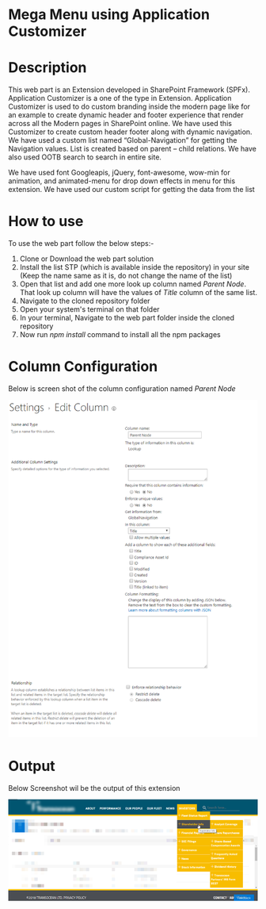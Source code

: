 # Mega Menu using Application Customizer
# Description
This web part is an Extension developed in SharePoint Framework (SPFx). Application Customizer is a one of the type in Extension. Application Customizer is used to do custom branding inside the modern page like for an example to create dynamic header and footer experience that render across all the Modern pages in SharePoint online. We have used this Customizer to create custom header footer along with dynamic navigation. We have used a custom list named “Global-Navigation” for getting the Navigation values. List is created based on parent – child relations. We have also used OOTB search to search in entire site.

We have used font Googleapis, jQuery, font-awesome, wow-min for animation, and animated-menu for drop down effects in menu for this extension. We have used our custom script for getting the data from the list
# How to use
To use the web part follow the below steps:-
1) Clone or Download the web part solution
2) Install the list STP (which is available inside the repository) in your site (Keep the name same as it is, do not change the name of the list)
3) Open that list and add one more look up column named *Parent Node*. That look up column will have the values of *Title* column of the same list.
4) Navigate to the cloned repository folder
5) Open your system's terminal on that folder
6) In your terminal, Navigate to the web part folder inside the cloned repository
7) Now run *npm install* command to install all the npm packages
# Column Configuration

Below is screen shot of the column configuration named *Parent Node*

![Image of Yaktocat](https://github.com/mindlabco/Mega-Menu-using-Application-Customizer/blob/master/Column-Configuration.png)

# Output

Below Screenshot wil be the output of this extension

![Image of Yaktocat](https://github.com/mindlabco/Mega-Menu-using-Application-Customizer/blob/master/Transocean-navigation.png)
